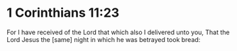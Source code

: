 # 1 Corinthians 11:23

For I have received of the Lord that which also I delivered unto you, That the Lord Jesus the [same] night in which he was betrayed took bread: